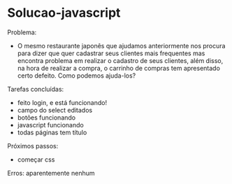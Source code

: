 # Solucao-javascript

Problema: 
- O mesmo restaurante japonês que ajudamos anteriormente nos procura para dizer que quer cadastrar seus clientes mais frequentes mas encontra problema em realizar o cadastro de seus clientes, além disso, na hora de realizar a compra, o carrinho de compras tem apresentado certo defeito. Como podemos ajuda-los?

Tarefas concluídas:
- feito login, e está funcionando!
- campo do select editados
- botões funcionando
- javascript funcionando
- todas páginas tem título

Próximos passos:
- começar css


Erros:
aparentemente nenhum